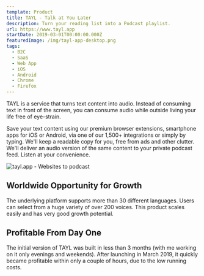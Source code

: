 ```yaml
---
template: Product
title: TAYL - Talk at You Later
description: Turn your reading list into a Podcast playlist.
url: https://www.tayl.app
startDate: 2019-03-01T00:00:00.000Z
featuredImage: /img/tayl-app-desktop.png
tags:
  - B2C
  - SaaS
  - Web App
  - iOS
  - Android
  - Chrome
  - Firefox
---
```


TAYL is a service that turns text content into audio. Instead of consuming text in front of the screen, you can consume audio while outside living your life free of eye-strain.

Save your text content using our premium browser extensions, smartphone apps for iOS or Android, via one of our 1,500+ integrations or simply by typing. We'll keep a readable copy for you, free from ads and other clutter. We'll deliver an audio version of the same content to your private podcast feed. Listen at your convenience.

![tayl.app - Websites to podcast](/img/tayl-app-desktop.png)

## Worldwide Opportunity for Growth

The underlying platform supports more than 30 different languages. Users can select from a huge variety of over 200 voices. This product scales easily and has very good growth potential.

## Profitable From Day One

The initial version of TAYL was built in less than 3 months (with me working on it only evenings and weekends). After launching in March 2019, it quickly became profitable within only a couple of hours, due to the low running costs.
